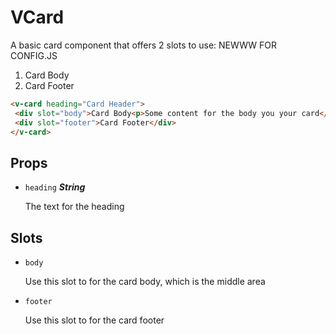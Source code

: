 
# VCard
A basic card component that offers 2 slots to use: NEWWW FOR CONFIG.JS
1. Card Body
2. Card Footer

```html
<v-card heading="Card Header">
 <div slot="body">Card Body<p>Some content for the body you your card</p></div>
 <div slot="footer">Card Footer</div>
</v-card>
```

## Props


- `heading` ***String***

  The text for the heading


## Slots
- `body`

  Use this slot to for the card body, which is the middle area      

- `footer`

  Use this slot to for the card footer      





